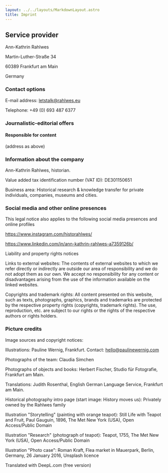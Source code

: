 ```yaml
---
layout: ../../layouts/MarkdownLayout.astro
title: Imprint
---
```


## Service provider

Ann-Kathrin Rahlwes

Martin-Luther-Straße 34

60389 Frankfurt am Main

Germany

### Contact options

E-mail address: <letstalk@rahlwes.eu>

Telephone: +49 (0) 693 487 6377

### Journalistic-editorial offers

#### Responsible for content

(address as above)

### Information about the company

Ann-Kathrin Rahlwes, historian.

Value added tax identification number (VAT ID): DE301150651

Business area: Historical research & knowledge transfer for private individuals, companies, museums and cities.

### Social media and other online presences

This legal notice also applies to the following social media presences and online profiles

<https://www.instagram.com/historahlwes/>

<https://www.linkedin.com/in/ann-kathrin-rahlwes-a7359126b/>

Liability and property rights notices

Links to external websites: The contents of external websites to which we refer directly or indirectly are outside our area of responsibility and we do not adopt them as our own. We accept no responsibility for any content or disadvantages arising from the use of the information available on the linked websites.

Copyrights and trademark rights: All content presented on this website, such as texts, photographs, graphics, brands and trademarks are protected by the respective property rights (copyrights, trademark rights). The use, reproduction, etc. are subject to our rights or the rights of the respective authors or rights holders.

### Picture credits

Image sources and copyright notices:

Illustrations: Pauline Wernig, Frankfurt. Contact: <hello@paulinewernig.com>

Photographs of the team: Claudia Simchen

Photographs of objects and books: Herbert Fischer, Studio für Fotografie, Frankfurt am Main.

Translations: Judith Rosenthal, English German Language Service, Frankfurt am Main.

Historical photography intro page (start image: History moves us): Privately owned by the Rahlwes family

Illustration "Storytelling" (painting with orange teapot): Still Life with Teapot and Fruit, Paul Gauguin, 1896, The Met New York (USA), Open Access/Public Domain

Illustration "Research" (photograph of teapot): Teapot, 1755, The Met New York (USA), Open Access/Public Domain

Illustration "Photo case": Roman Kraft, Flea market in Mauerpark, Berlin, Germany, 26 January 2016, Unsplash licence

Translated with DeepL.com (free version)
